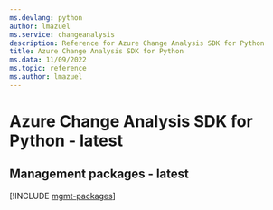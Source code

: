 ```yaml
---
ms.devlang: python
author: lmazuel
ms.service: changeanalysis
description: Reference for Azure Change Analysis SDK for Python
title: Azure Change Analysis SDK for Python
ms.data: 11/09/2022
ms.topic: reference
ms.author: lmazuel
---
```

# Azure Change Analysis SDK for Python - latest

## Management packages - latest
[!INCLUDE [mgmt-packages](change-analysis-mgmt-index.md)]